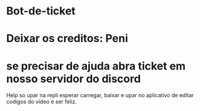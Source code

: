 # Bot-de-ticket
# Deixar os creditos: Peni
# se precisar de ajuda abra ticket em nosso servidor do discord
Help so upar na repli esperar carregar, baixar e upar no aplicativo de editar codigos do video e ser feliz.
